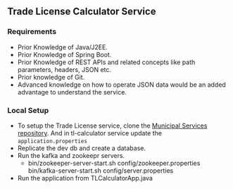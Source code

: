 ## Trade License Calculator Service

### Requirements
- Prior Knowledge of Java/J2EE.
- Prior Knowledge of Spring Boot.
- Prior Knowledge of REST APIs and related concepts like path parameters, headers, JSON etc.
- Prior knowledge of Git.
- Advanced knowledge on how to operate JSON data would be an added advantage to understand the service.

### Local Setup

- To setup the Trade License service, clone the [Municipal Services repository](https://github.com/egovernments/municipal-services). And in tl-calculator service update the `application.properties`
- Replicate the dev db and create a database. 
- Run the kafka and zookeepr servers.
  - bin/zookeeper-server-start.sh config/zookeeper.properties
    bin/kafka-server-start.sh config/server.properties
- Run the application from TLCalculatorApp.java

